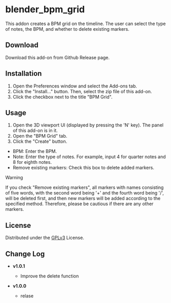 # blender_bpm_grid
This addon creates a BPM grid on the timeline. The user can select the type of notes, the BPM, and whether to delete existing markers.

## Download
Download this add-on from Github Release page.

## Installation
1. Open the Preferences window and select the Add-ons tab.
2. Click the "Install..." button. Then, select the zip file of this add-on.
3. Click the checkbox next to the title "BPM Grid".

## Usage
1. Open the 3D viewport UI (displayed by pressing the 'N' key). The panel of this add-on is in it.
2. Open the "BPM Grid" tab.
3. Click the "Create" button.

- BPM: Enter the BPM.
- Note: Enter the type of notes. For example, input 4 for quarter notes and 8 for eighth notes.
- Remove existing markers: Check this box to delete added markers.

> [!WARNING]
> If you check "Remove existing markers", all markers with names consisting of five words, with the second word being '+' and the fourth word being '/', will be deleted first, and then new markers will be added according to the specified method. Therefore, please be cautious if there are any other markers.

## License
Distributed under the [GPLv3](LICENSE) License.

## Change Log 
- **v1.0.1**
  - Improve the delete function

- **v1.0.0**
  - relase
